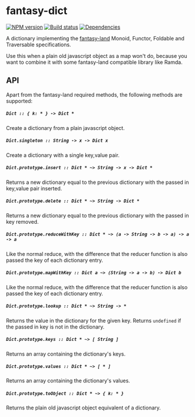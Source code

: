# fantasy-dict
[![NPM version](http://img.shields.io/npm/v/fantasy-dict.svg?style=flat-square)](https://www.npmjs.com/package/fantasy-dict)
[![Build status](http://img.shields.io/travis/jwoudenberg/fantasy-dict/master.svg?style=flat-square)](https://travis-ci.org/jwoudenberg/fantasy-dict)
[![Dependencies](https://img.shields.io/david/jwoudenberg/fantasy-dict.svg?style=flat-square)](https://david-dm.org/jwoudenberg/fantasy-dict)

A dictionary implementing the [fantasy-land](https://github.com/fantasyland/fantasy-land) Monoid, Functor, Foldable and Traversable specifications.

Use this when a plain old javascript object as a map won't do, because you want to combine it with some fantasy-land compatible library like Ramda.

## API
Apart from the fantasy-land required methods, the following methods are supported:

##### `Dict :: { k: * } -> Dict *`
Create a dictionary from a plain javascript object.

##### `Dict.singleton :: String -> x -> Dict x`
Create a dictionary with a single key,value pair.

##### `Dict.prototype.insert :: Dict * ~> String -> x -> Dict *`
Returns a new dictionary equal to the previous dictionary with the passed in key,value pair inserted.

##### `Dict.prototype.delete :: Dict * ~> String -> Dict *`
Returns a new dictionary equal to the previous dictionary with the passed in key removed.

##### `Dict.prototype.reduceWithKey :: Dict * ~> (a -> String -> b -> a) -> a -> a`
Like the normal reduce, with the difference that the reducer function is also passed the key of each dictionary entry.

##### `Dict.prototype.mapWithKey :: Dict a ~> (String -> a -> b) -> Dict b`
Like the normal reduce, with the difference that the reducer function is also passed the key of each dictionary entry.

##### `Dict.prototype.lookup :: Dict * ~> String -> *`
Returns the value in the dictionary for the given key. Returns `undefined` if the passed in key is not in the dictionary.

##### `Dict.prototype.keys :: Dict * ~> [ String ]`
Returns an array containing the dictionary's keys.

##### `Dict.prototype.values :: Dict * ~> [ * ]`
Returns an array containing the dictionary's values.

##### `Dict.prototype.toObject :: Dict * ~> { k: * }`
Returns the plain old javascript object equivalent of a dictionary.
